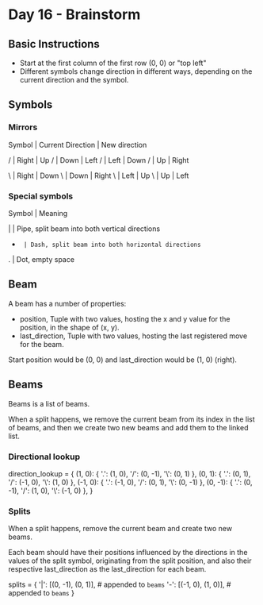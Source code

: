 # Day 16 - Brainstorm


## Basic Instructions

- Start at the first column of the first row (0, 0) or "top left"
- Different symbols change direction in different ways, depending on the current direction and the symbol.


## Symbols


### Mirrors

Symbol | Current Direction | New direction

/      | Right             | Up
/      | Down              | Left
/      | Left              | Down
/      | Up                | Right

\      | Right             | Down
\      | Down              | Right
\      | Left              | Up
\      | Up                | Left


### Special symbols

Symbol | Meaning

|      | Pipe, split beam into both vertical directions
-      | Dash, split beam into both horizontal directions
.      | Dot, empty space


## Beam

A beam has a number of properties:
- position, Tuple with two values, hosting the x and y value for the position, in the shape of (x, y).
- last_direction, Tuple with two values, hosting the last registered move for the beam.

Start position would be (0, 0) and last_direction would be (1, 0) (right).


## Beams

Beams is a list of beams.

When a split happens, we remove the current beam from its index in the list of beams, and then we
create two new beams and add them to the linked list.


### Directional lookup

direction_lookup = {
  (1, 0): {
    '.': (1, 0),
    '/': (0, -1),
    '\\': (0, 1)
  },
  (0, 1): {
    '.': (0, 1),
    '/': (-1, 0),
    '\\': (1, 0)
  },
  (-1, 0): {
    '.': (-1, 0),
    '/': (0, 1),
    '\\': (0, -1)
  },
  (0, -1): {
    '.': (0, -1),
    '/': (1, 0),
    '\\': (-1, 0)
  },
}


### Splits
When a split happens, remove the current beam and create two new beams.

Each beam should have their positions influenced by the directions
in the values of the split symbol, originating from the split position,
and also their respective last_direction as the last_direction for each beam.

splits = {
  '|': [(0, -1), (0, 1)], # appended to `beams`
  '-': [(-1, 0), (1, 0)], # appended to `beams`
}

